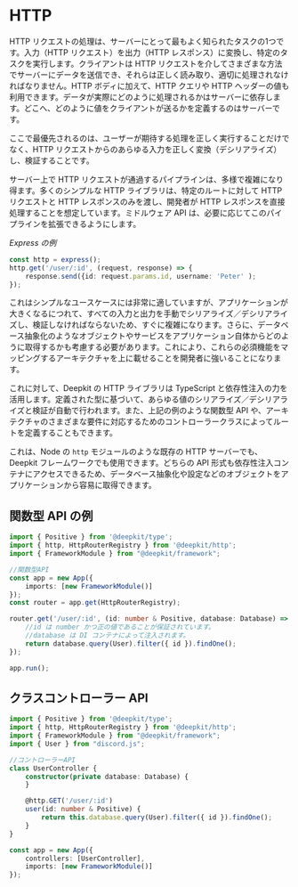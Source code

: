 # HTTP

HTTP リクエストの処理は、サーバーにとって最もよく知られたタスクの1つです。入力（HTTP リクエスト）を出力（HTTP レスポンス）に変換し、特定のタスクを実行します。クライアントは HTTP リクエストを介してさまざまな方法でサーバーにデータを送信でき、それらは正しく読み取り、適切に処理されなければなりません。HTTP ボディに加えて、HTTP クエリや HTTP ヘッダーの値も利用できます。データが実際にどのように処理されるかはサーバーに依存します。どこへ、どのように値をクライアントが送るかを定義するのはサーバーです。

ここで最優先されるのは、ユーザーが期待する処理を正しく実行することだけでなく、HTTP リクエストからのあらゆる入力を正しく変換（デシリアライズ）し、検証することです。

サーバー上で HTTP リクエストが通過するパイプラインは、多様で複雑になり得ます。多くのシンプルな HTTP ライブラリは、特定のルートに対して HTTP リクエストと HTTP レスポンスのみを渡し、開発者が HTTP レスポンスを直接処理することを想定しています。ミドルウェア API は、必要に応じてこのパイプラインを拡張できるようにします。

_Express の例_

```typescript
const http = express();
http.get('/user/:id', (request, response) => {
    response.send({id: request.params.id, username: 'Peter' );
});
```

これはシンプルなユースケースには非常に適していますが、アプリケーションが大きくなるにつれて、すべての入力と出力を手動でシリアライズ／デシリアライズし、検証しなければならないため、すぐに複雑になります。さらに、データベース抽象化のようなオブジェクトやサービスをアプリケーション自体からどのように取得するかも考慮する必要があります。これにより、これらの必須機能をマッピングするアーキテクチャを上に載せることを開発者に強いることになります。

これに対して、Deepkit の HTTP ライブラリは TypeScript と依存性注入の力を活用します。定義された型に基づいて、あらゆる値のシリアライズ／デシリアライズと検証が自動で行われます。また、上記の例のような関数型 API や、アーキテクチャのさまざまな要件に対応するためのコントローラークラスによってルートを定義することもできます。

これは、Node の `http` モジュールのような既存の HTTP サーバーでも、Deepkit フレームワークでも使用できます。どちらの API 形式も依存性注入コンテナにアクセスできるため、データベース抽象化や設定などのオブジェクトをアプリケーションから容易に取得できます。

## 関数型 API の例

```typescript
import { Positive } from '@deepkit/type';
import { http, HttpRouterRegistry } from '@deepkit/http';
import { FrameworkModule } from "@deepkit/framework";

//関数型API
const app = new App({
    imports: [new FrameworkModule()]
});
const router = app.get(HttpRouterRegistry);

router.get('/user/:id', (id: number & Positive, database: Database) => {
    //id は number かつ正の値であることが保証されています。
    //database は DI コンテナによって注入されます。
    return database.query(User).filter({ id }).findOne();
});

app.run();
```

## クラスコントローラー API

```typescript
import { Positive } from '@deepkit/type';
import { http, HttpRouterRegistry } from '@deepkit/http';
import { FrameworkModule } from "@deepkit/framework";
import { User } from "discord.js";

//コントローラーAPI
class UserController {
    constructor(private database: Database) {
    }

    @http.GET('/user/:id')
    user(id: number & Positive) {
        return this.database.query(User).filter({ id }).findOne();
    }
}

const app = new App({
    controllers: [UserController],
    imports: [new FrameworkModule()]
});
```